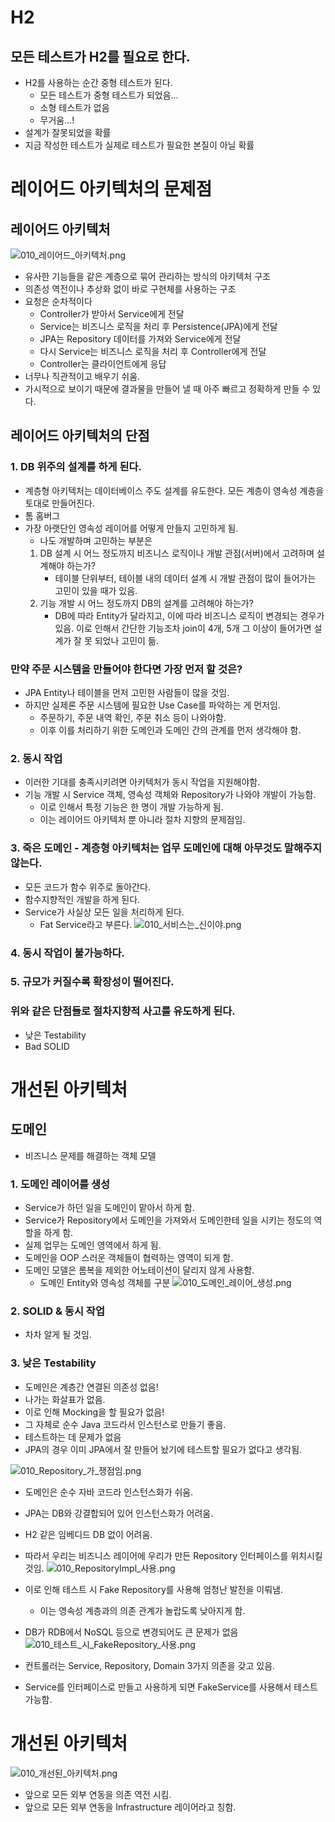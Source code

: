 # H2
## 모든 테스트가 H2를 필요로 한다.
 - H2를 사용하는 순간 중형 테스트가 된다.
   - 모든 테스트가 중형 테스트가 되었음...
   - 소형 테스트가 없음
   - 무거움...!
 - 설계가 잘못되었을 확률
 - 지금 작성한 테스트가 실제로 테스트가 필요한 본질이 아닐 확률

# 레이어드 아키텍처의 문제점
## 레이어드 아키텍처
![010_레이어드_아키텍처.png](img/010_레이어드_아키텍처.png)
 - 유사한 기능들을 같은 계층으로 묶어 관리하는 방식의 아키텍처 구조
 - 의존성 역전이나 추상화 없이 바로 구현체를 사용하는 구조
 - 요청은 순차적이다
   - Controller가 받아서 Service에게 전달
   - Service는 비즈니스 로직을 처리 후 Persistence(JPA)에게 전달
   - JPA는 Repository 데이터를 가져와 Service에게 전달
   - 다시 Service는 비즈니스 로직을 처리 후 Controller에게 전달
   - Controller는 클라이언트에게 응답
 - 너무나 직관적이고 배우기 쉬움.
 - 가시적으로 보이기 때문에 결과물을 만들어 낼 때 아주 빠르고 정확하게 만들 수 있다.

## 레이어드 아키텍처의 단점
### 1. DB 위주의 설계를 하게 된다.
 - 계층형 아키텍처는 데이터베이스 주도 설계를 유도한다. 모든 계층이 영속성 계층을 토대로 만들어진다.
  - 톰 홈버그
 - 가장 아랫단인 영속성 레이어를 어떻게 만들지 고민하게 됨.
   - 나도 개발하며 고민하는 부분은
   1. DB 설계 시 어느 정도까지 비즈니스 로직이나 개발 관점(서버)에서 고려하며 설계해야 하는가?
      - 테이블 단위부터, 테이블 내의 데이터 설계 시 개발 관점이 많이 들어가는 고민이 있을 때가 있음.
   2. 기능 개발 시 어느 정도까지 DB의 설계를 고려해야 하는가?
      - DB에 따라 Entity가 달라지고, 이에 따라 비즈니스 로직이 변경되는 경우가 있음. 이로 인해서 간단한 기능조차 join이 4개, 5개 그 이상이 들어가면 설계가 잘 못 되었나 고민이 듦.
### 만약 주문 시스템을 만들어야 한다면 가장 먼저 할 것은?
 - JPA Entity나 테이블을 먼저 고민한 사람들이 많을 것임.
 - 하지만 실제론 주문 시스템에 필요한 Use Case를 파악하는 게 먼저임.
   - 주문하기, 주문 내역 확인, 주문 취소 등이 나와야함.
   - 이후 이를 처리하기 위한 도메인과 도메인 간의 관계를 먼저 생각해야 함.
### 2. 동시 작업
 - 이러한 기대를 충족시키려면 아키텍처가 동시 작업을 지원해야함.
 - 기능 개발 시 Service 객체, 영속성 객체와 Repository가 나와야 개발이 가능함.
   - 이로 인해서 특정 기능은 한 명이 개발 가능하게 됨.
   - 이는 레이어드 아키텍처 뿐 아니라 절차 지향의 문제점임.

### 3. 죽은 도메인 - 계층형 아키텍처는 업무 도메인에 대해 아무것도 말해주지 않는다.
 - 모든 코드가 함수 위주로 돌아간다.
 - 함수지향적인 개발을 하게 된다.
 - Service가 사실상 모든 일을 처리하게 된다.
   - Fat Service라고 부른다.
![010_서비스는_신이야.png](img/010_서비스는_신이야.png)
### 4. 동시 작업이 불가능하다.
### 5. 규모가 커질수록 확장성이 떨어진다.

### 위와 같은 단점들로 절차지향적 사고를 유도하게 된다.
 - 낮은 Testability
 - Bad SOLID

# 개선된 아키텍처
## 도메인
 - 비즈니스 문제를 해결하는 객체 모델

### 1. 도메인 레이어를 생성
 - Service가 하던 일을 도메인이 맡아서 하게 함.
 - Service가 Repository에서 도메인을 가져와서 도메인한테 일을 시키는 정도의 역할을 하게 함.
 - 실제 업무는 도메인 영역에서 하게 됨.
 - 도메인을 OOP 스러운 객체들이 협력하는 영역이 되게 함.
 - 도메인 모델은 롬복을 제외한 어노테이션이 달리지 않게 사용함.
   - 도메인 Entity와 영속성 객체를 구분
![010_도메인_레이어_생성.png](img/010_도메인_레이어_생성.png)

### 2. SOLID & 동시 작업
 - 차차 알게 될 것임.
### 3. 낮은 Testability
 - 도메인은 계층간 연결된 의존성 없음!
 - 나가는 화살표가 없음.
 - 이로 인해 Mocking을 할 필요가 없음!
 - 그 자체로 순수 Java 코드라서 인스턴스로 만들기 좋음.
 - 테스트하는 데 문제가 없음
 - JPA의 경우 이미 JPA에서 잘 만들어 놨기에 테스트할 필요가 없다고 생각됨.

![010_Repository_가_쟁점임.png](img/010_Repository_가_쟁점임.png)
 - 도메인은 순수 자바 코드라 인스턴스화가 쉬움.
 - JPA는 DB와 강결합되어 있어 인스턴스화가 어려움.
 - H2 같은 임베디드 DB 없이 어려움.
 - 따라서 우리는 비즈니스 레이어에 우리가 만든 Repository 인터페이스를 위치시킬 것임.
![010_RepositoryImpl_사용.png](img/010_RepositoryImpl_사용.png)
 - 이로 인해 테스트 시 Fake Repository를 사용해 엄청난 발전을 이뤄냄.
   - 이는 영속성 계층과의 의존 관계가 놀랍도록 낮아지게 함.
 - DB가 RDB에서 NoSQL 등으로 변경되어도 큰 문제가 없음
![010_테스트_시_FakeRepository_사용.png](img/010_테스트_시_FakeRepository_사용.png)

 - 컨트롤러는 Service, Repository, Domain 3가지 의존을 갖고 있음.
 - Service를 인터페이스로 만들고 사용하게 되면 FakeService를 사용해서 테스트 가능함.

# 개선된 아키텍처
![010_개선된_아키텍처.png](img/010_개선된_아키텍처.png)
 - 앞으로 모든 외부 연동을 의존 역전 시킴.
 - 앞으로 모든 외부 연동을 Infrastructure 레이어라고 칭함.